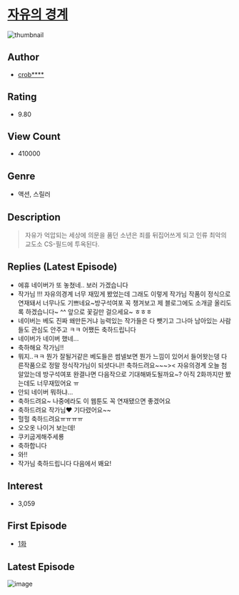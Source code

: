# [자유의 경계](https://comic.naver.com/bestChallenge/list?titleId=718982)
![thumbnail](https://image-comic.pstatic.net/user_contents_data/challenge_comic/2019/04/02/300200/thumbnail_202x164c0501bee_5c99_4026_9887_54b603c37a12_00000139.JPEG)

## Author
- [crob****](https://comic.naver.com/artistTitle?id=300200)

## Rating
- 9.80

## View Count
- 410000

## Genre
- 액션, 스릴러

## Description
> 자유가 억압되는 세상에 의문을 품던 소년은 죄를 뒤집어쓰게 되고 인류 최악의 교도소 CS-필드에 투옥된다.

## Replies (Latest Episode)
- 에휴 네이버가 또 놓쳤네.. 보러 가겠습니다
- 작가님 !!! 자유의경계 너무 재밌게 봤었는데 그래도 이렇게 작가님 작품이 정식으로 연재돼서 너무나도 기쁘네요~방구석여포 꼭 챙겨보고 제 블로그에도 소개글 올리도록 하겠습니다~ ^^ 앞으로 꽃길만 걸으세요~ ㅎㅎㅎ
- 네이버는 베도 진짜 왜만든거냐 능력있는 작가들은 다 뺏기고 그나마 남아있는 사람들도 관심도 안주고 ㅋㅋ 어쨌든 축하드립니다
- 네이버가 네이버 했네...
- 축하해요 작가님!!
- 뭐지..ㅋㅋ 뭔가 잘될거같은 베도들은 썸넬보면 뭔가 느낌이 있어서 들어왓는뎅 다른작품으로 정말 정식작가님이 되셧다니!! 축하드려요~~~>< 자유의경계 오늘 첨 알았는데 방구석여포 완결나면 다음작으로 기대해봐도될까요~? 아직 2화까지만 봤는데도 너무재밌어요 ㅠ
- 안되 네이버 뭐하냐...
- 축하드려요~ 나중에라도 이 웹툰도 꼭 연재됐으면 좋겠어요
- 축하드려요 작가님♥ 기다렸어요~~
- 헐헐 축하드려요ㅠㅠㅠㅠ
- 오오옷 나이거 보는데!
- 쿠키굽게해주세룡
- 축하합니다
- 와!!
- 작가님 축하드립니다 다음에서 봬요!

## Interest
- 3,059

## First Episode
- [1화](https://comic.naver.com/bestChallenge/detail?titleId=718982&no=7)

## Latest Episode
![image](https://image-comic.pstatic.net/user_contents_data/challenge_comic/2021/02/09/300200/upload_3834869195942093668.jpeg)
